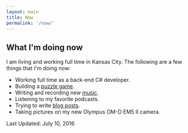 ```yaml
---
layout: main
title: Now
permalink: '/now/'
---
```


## What I'm doing now

I am living and working full time in Kansas City. The following are a 
few things that I'm doing now:

- Working full time as a back-end C# developer.
- Building a [puzzle game](/puzzle/).
- Writing and recording new [music](https://soundcloud.com/dejital).
- Listening to my favorite podcasts.
- Trying to write [blog posts](/blog/).
- Taking pictures on my new Olympus OM-D EM5 II camera.

Last Updated: July 10, 2016
